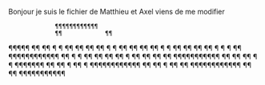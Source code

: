 Bonjour je suis le fichier de Matthieu
et Axel viens de me modifier

                 ¶¶¶¶¶¶¶¶¶¶¶¶ 
                 ¶¶            ¶¶ 
   ¶¶¶¶¶        ¶¶                ¶¶ 
   ¶     ¶     ¶¶      ¶¶    ¶¶     ¶¶ 
    ¶     ¶    ¶¶       ¶¶    ¶¶      ¶¶ 
     ¶    ¶   ¶¶        ¶¶    ¶¶      ¶¶ 
      ¶   ¶   ¶                         ¶¶ 
    ¶¶¶¶¶¶¶¶¶¶¶¶                         ¶¶ 
   ¶            ¶    ¶¶            ¶¶    ¶¶ 
  ¶¶            ¶    ¶¶            ¶¶    ¶¶ 
 ¶¶   ¶¶¶¶¶¶¶¶¶¶¶      ¶¶        ¶¶     ¶¶ 
 ¶               ¶       ¶¶¶¶¶¶¶       ¶¶ 
 ¶¶              ¶                    ¶¶ 
  ¶   ¶¶¶¶¶¶¶¶¶¶¶¶                   ¶¶ 
  ¶¶           ¶  ¶¶                ¶¶ 
  ¶¶¶¶¶¶¶¶¶¶¶¶    ¶¶            ¶¶
                  ¶¶¶¶¶¶¶¶¶¶¶

